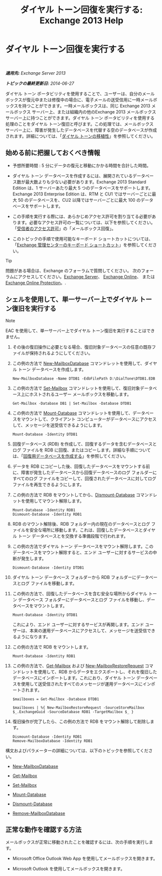 ﻿---
title: 'ダイヤル トーン回復を実行する: Exchange 2013 Help'
TOCTitle: ダイヤル トーン回復を実行する
ms:assetid: 158817fa-4b17-4fa9-8341-a86609e6a388
ms:mtpsurl: https://technet.microsoft.com/ja-jp/library/Dd979810(v=EXCHG.150)
ms:contentKeyID: 51407504
ms.date: 05/23/2018
mtps_version: v=EXCHG.150
ms.translationtype: MT
---

# ダイヤル トーン回復を実行する

 

_**適用先:** Exchange Server 2013_

_**トピックの最終更新日:** 2014-06-27_

ダイヤル トーン ポータビリティを使用することで、ユーザーは、自分のメールボックスが復元中または修復中の場合に、電子メールの送受信用に一時メールボックスを持つことができます。一時メールボックスは、同じ Exchange 2013 メールボックス サーバー上、または組織内の他のExchange 2013 メールボックス サーバー上に持つことができます。ダイヤル トーン ポータビリティを使用する処理のことをダイヤル トーン復旧と呼びます。この処理では、メールボックス サーバー上に、障害が発生したデータベースを代替する空のデータベースが作成されます。詳細については、「[ダイヤル トーンの移植性](dial-tone-portability-exchange-2013-help.md)」を参照してください。

## 始める前に把握しておくべき情報

  - 予想所要時間 : 5 分にデータの復元と移動にかかる時間を合計した時間。

  - ダイヤル トーン データベースを作成するには、展開されているデータベース数が最大数よりも少ない必要があります。Exchange 2013 Standard Edition は、1 サーバーあたり最大 5 つのデータベースをサポートします。Exchange 2013 Enterprise Edition は、RTM と CU1 ではサーバーごとに最大 50 のデータベースを、CU2 以降ではサーバーごとに最大 100 のデータベースをサポートします。

  - この手順を実行する際には、あらかじめアクセス許可を割り当てる必要があります。必要なアクセス許可の一覧については、以下を参照してください。「[受信者のアクセス許可](recipients-permissions-exchange-2013-help.md)」の「メールボックス回復」。

  - このトピックの手順で使用可能なキーボード ショートカットについては、「[Exchange 管理センターのキーボード ショートカット](keyboard-shortcuts-in-the-exchange-admin-center-exchange-online-protection-help.md)」を参照してください。


> [!TIP]
> 問題がある場合は、Exchange のフォーラムで質問してください。 次のフォーラムにアクセスしてください。<A href="https://go.microsoft.com/fwlink/p/?linkid=60612">Exchange Server</A>、 <A href="https://go.microsoft.com/fwlink/p/?linkid=267542">Exchange Online</A>、 または <A href="https://go.microsoft.com/fwlink/p/?linkid=285351">Exchange Online Protection</A>。.



## シェルを使用して、単一サーバー上でダイヤル トーン復旧を実行する


> [!NOTE]
> EAC を使用して、単一サーバー上でダイヤル トーン復旧を実行することはできません。



1.  その後の復旧操作に必要となる場合、復旧対象データベースの任意の既存ファイルが保持されるようにしてください。

2.  この例の方法で [New-MailboxDatabase](https://technet.microsoft.com/ja-jp/library/aa997976\(v=exchg.150\)) コマンドレットを使用して、ダイヤル トーン データベースを作成します。
    
        New-MailboxDatabase -Name DTDB1 -EdbFilePath D:\DialTone\DTDB1.EDB

3.  この例の方法で [Set-Mailbox](https://technet.microsoft.com/ja-jp/library/bb123981\(v=exchg.150\)) コマンドレットを使用して、復旧対象データベース上にホストされるユーザー メールボックスを移動します。
    
        Get-Mailbox -Database DB1 | Set-Mailbox -Database DTDB1

4.  この例の方法で [Mount-Database](https://technet.microsoft.com/ja-jp/library/aa998871\(v=exchg.150\)) コマンドレットを使用して、データベースをマウントして、クライアント コンピューターがデータベースにアクセスして、メッセージを送受信できるようにします。
    
        Mount-Database -Identity DTDB1

5.  回復データベース (RDB) を作成して、回復するデータを含むデータベースとログ ファイルを RDB に回復、またはコピーします。詳細な手順については、「[回復用データベースを作成する](create-a-recovery-database-exchange-2013-help.md)」を参照してください。

6.  データを RDB にコピーした後、回復したデータベースをマウントする前に、障害が発生したデータベースから回復データベースのログ フォルダーにすべてのログ ファイルをコピーして、回復されたデータベースに対してログ ファイルを再生できるようにします。

7.  この例の方法で RDB をマウントしてから、[Dismount-Database](https://technet.microsoft.com/ja-jp/library/bb124936\(v=exchg.150\)) コマンドレットを使用してマウント解除します。
    
        Mount-Database -Identity RDB1
        Dismount-Database -Identity RDB1

8.  RDB のマウント解除後、RDB フォルダー内の現在のデータベースとログ ファイルを安全な場所に移動します。これは、回復したデータベースとダイヤル トーン データベースとを交換する準備段階で行われます。

9.  この例の方法でダイヤル トーン データベースをマウント解除します。このデータベースをマウント解除すると、エンド ユーザーに対するサービスの中断が発生します。
    
        Dismount-Database -Identity DTDB1

10. ダイヤル トーン データベース フォルダーから RDB フォルダーにデータベースとログ ファイルを移動します。

11. この例の方法で、回復したデータベースを含む安全な場所からダイヤル トーン データベース フォルダーにデータベースとログ ファイルを移動し、データベースをマウントします。
    
        Mount-Database -Identity DTDB1
    
    これにより、エンド ユーザーに対するサービスが再開します。エンド ユーザーは、本来の運用データベースにアクセスして、メッセージを送受信できるようになります。

12. この例の方法で RDB をマウントします。
    
        Mount-Database -Identity RDB1

13. この例の方法で、[Get-Mailbox](https://technet.microsoft.com/ja-jp/library/bb123685\(v=exchg.150\)) および [New-MailboxRestoreRequest](https://technet.microsoft.com/ja-jp/library/ff829875\(v=exchg.150\)) コマンドレットを使用して、RDB からデータをエクスポートし、それを復旧したデータベースにインポートします。これにおり、ダイヤル トーン データベースを使用して送受信されたすべてのメッセージが運用データベースにインポートされます。
    
        $mailboxes = Get-Mailbox -Database DTDB1
    
        $mailboxes | %{ New-MailboxRestoreRequest -SourceStoreMailbox $_.ExchangeGuid -SourceDatabase RDB1 -TargetMailbox $_ }

14. 復旧操作が完了したら、この例の方法で RDB をマウント解除して削除します。
    
        Dismount-Database -Identity RDB1
        Remove-MailboxDatabase -Identity RDB1

構文およびパラメーターの詳細については、以下のトピックを参照してください。

  - [New-MailboxDatabase](https://technet.microsoft.com/ja-jp/library/aa997976\(v=exchg.150\))

  - [Get-Mailbox](https://technet.microsoft.com/ja-jp/library/bb123685\(v=exchg.150\))

  - [Set-Mailbox](https://technet.microsoft.com/ja-jp/library/bb123981\(v=exchg.150\))

  - [Mount-Database](https://technet.microsoft.com/ja-jp/library/aa998871\(v=exchg.150\))

  - [Dismount-Database](https://technet.microsoft.com/ja-jp/library/bb124936\(v=exchg.150\))

  - [Remove-MailboxDatabase](https://technet.microsoft.com/ja-jp/library/aa997931\(v=exchg.150\))

## 正常な動作を確認する方法

メールボックスが正常に移動されたことを確認するには、次の手順を実行します。

  - Microsoft Office Outlook Web App を使用してメールボックスを開きます。

  - Microsoft Outlook を使用してメールボックスを開きます。

